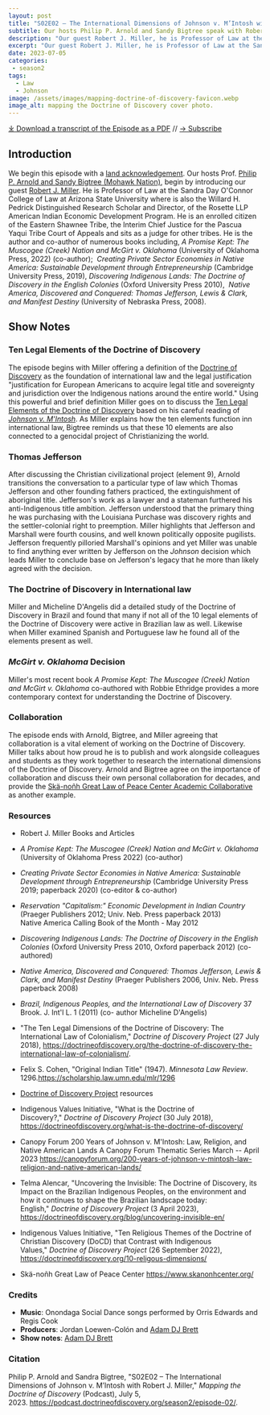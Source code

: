 ```yaml
---
layout: post
title: "S02E02 – The International Dimensions of Johnson v. M’Intosh with Robert J. Miller"
subtitle: Our hosts Philip P. Arnold and Sandy Bigtree speak with Robert J. Miller.
description: "Our guest Robert J. Miller, he is Professor of Law at the Sandra Day O’Connor College of Law at Arizona State University where is also the Willard H. Pedrick Distinguished Research Scholar and Director, of the Rosette LLP American Indian Economic Development Program. He is an enrolled citizen of the Eastern Shawnee Tribe, the Interim Chief Justice for the Pascua Yaqui Tribe Court of Appeals and sits as a judge for other tribes."
excerpt: "Our guest Robert J. Miller, he is Professor of Law at the Sandra Day O’Connor College of Law at Arizona State University where is also the Willard H. Pedrick Distinguished Research Scholar and Director, of the Rosette LLP American Indian Economic Development Program. He is an enrolled citizen of the Eastern Shawnee Tribe, the Interim Chief Justice for the Pascua Yaqui Tribe Court of Appeals and sits as a judge for other tribes."
date: 2023-07-05
categories: 
 - season2
tags: 
  - Law
  - Johnson
image: /assets/images/mapping-doctrine-of-discovery-favicon.webp
image_alt: mapping the Doctrine of Discovery cover photo.
---
```


<div id="buzzsprout-player-13157126"></div><script src="https://www.buzzsprout.com/1926214/13157126-s02e02-the-international-dimensions-of-johnson-v-m-intosh-with-robert-j-miller.js?container_id=buzzsprout-player-13157126&player=small" type="text/javascript" charset="utf-8"></script>

[⤓ Download a transcript of the Episode as a PDF](/assets/pdfs/S02E02-The-International-Dimensions-of-Johnson-v-M’Intosh-Robert-J-Miller-TRANSCRIPT.pdf) // [→ Subscribe](/subscribe/)
  

## Introduction

We begin this episode with a [land acknowledgement](https://podcast.doctrineofdiscovery.org/land/). Our hosts Prof. [Philip P. Arnold and Sandy Bigtree (Mohawk Nation)](https://indigenousvalues.org/about/our-team/), begin by introducing our guest [Robert J. Miller](https://search.asu.edu/profile/2169910). He is Professor of Law at the Sandra Day O'Connor College of Law at Arizona State University where is also the Willard H. Pedrick Distinguished Research Scholar and Director, of the Rosette LLP American Indian Economic Development Program. He is an enrolled citizen of the Eastern Shawnee Tribe, the Interim Chief Justice for the Pascua Yaqui Tribe Court of Appeals and sits as a judge for other tribes. He is the author and co-author of numerous books including, *A Promise Kept: The Muscogee (Creek) Nation and McGirt v. Oklahoma* (University of Oklahoma Press, 2022) (co-author);  *Creating Private Sector Economies in Native America: Sustainable Development through Entrepreneurship* (Cambridge University Press, 2019), *Discovering Indigenous Lands: The Doctrine of Discovery in the English Colonies* (Oxford University Press 2010),  *Native America, Discovered and Conquered: Thomas Jefferson, Lewis & Clark, and Manifest Destiny* (University of Nebraska Press, 2008).

## Show Notes
### Ten Legal Elements of the Doctrine of Discovery

The episode begins with Miller offering a definition of the [Doctrine of Discovery](https://doctrineofdiscovery.org/what-is-the-doctrine-of-discovery/) as the foundation of international law and the legal justification "justification for European Americans to acquire legal title and sovereignty and jurisdiction over the Indigenous nations around the entire world." Using this powerful and brief definition Miller goes on to discuss the [Ten Legal Elements of the Doctrine of Discovery](https://doctrineofdiscovery.org/the-doctrine-of-discovery-the-international-law-of-colonialism/) based on his careful reading of [*Johnson v. M'Intosh*](https://canopyforum.org/200-years-of-johnson-v-mintosh-law-religion-and-native-american-lands/). As Miller explains how the ten elements function inn international law, Bigtree reminds us that these 10 elements are also connected to a genocidal project of Christianizing the world.

### Thomas Jefferson

After discussing the Christian civilizational project (element 9), Arnold transitions the conversation to a particular type of law which Thomas Jefferson and other founding fathers practiced, the extinguishment of aboriginal title. Jefferson's work as a lawyer and a stateman furthered his anti-Indigenous title ambition. Jefferson understood that the primary thing he was purchasing with the Louisiana Purchase was discovery rights and the settler-colonial right to preemption. Miller highlights that Jefferson and Marshall were fourth cousins, and well known politically opposite pugilists. Jefferson frequently pilloried Marshall's opinions and yet Miller was unable to find anything ever written by Jefferson on the *Johnson* decision which leads Miller to conclude base on Jefferson's legacy that he more than likely agreed with the decision.

### The Doctrine of Discovery in International law

Miller and Micheline D'Angelis did a detailed study of the Doctrine of Discovery in Brazil and found that many if not all of the 10 legal elements of the Doctrine of Discovery were active in Brazilian law as well. Likewise when Miller examined Spanish and Portuguese law he found all of the elements present as well.

### *McGirt v. Oklahoma* Decision

Miller's most recent book *A Promise Kept: The Muscogee (Creek) Nation and McGirt v. Oklahoma* co-authored with Robbie Ethridge provides a more contemporary context for understanding the Doctrine of Discovery.

### Collaboration

The episode ends with Arnold, Bigtree, and Miller agreeing that collaboration is a vital element of working on the Doctrine of Discovery. Miller talks about how proud he is to publish and work alongside colleagues and students as they work together to research the international dimensions of the Doctrine of Discovery. Arnold and Bigtree agree on the importance of collaboration and discuss their own personal collaboration for decades, and provide the [Skä-noñh Great Law of Peace Center Academic Collaborative](https://www.skanonhcenter.org/) as another example.

### Resources

- Robert J. Miller Books and Articles
 - *A Promise Kept: The Muscogee (Creek) Nation and McGirt v. Oklahoma* (University of Oklahoma Press 2022) (co-author)
 - *Creating Private Sector Economies in Native America: Sustainable Development through Entrepreneurship* (Cambridge University Press 2019; paperback 2020) (co-editor & co-author)
 - *Reservation "Capitalism:" Economic Development in Indian Country* (Praeger Publishers 2012; Univ. Neb. Press paperback 2013)\
Native America Calling Book of the Month - May 2012
 - *Discovering Indigenous Lands: The Doctrine of Discovery in the English Colonies* (Oxford University Press 2010, Oxford paperback 2012) (co-authored)
 - *Native America, Discovered and Conquered: Thomas Jefferson, Lewis & Clark, and Manifest Destiny* (Praeger Publishers 2006, Univ. Neb. Press paperback 2008)
 - *Brazil, Indigenous Peoples, and the International Law of Discovery* 37 Brook. J. Int'l L. 1 (2011) (co- author Micheline D'Angelis)
 - "The Ten Legal Dimensions of the Doctrine of Discovery: The International Law of Colonialism," *Doctrine of Discovery Project* (27 July 2018), <https://doctrineofdiscovery.org/the-doctrine-of-discovery-the-international-law-of-colonialism/>.
- Felix S. Cohen, "Original Indian Title" (1947). *Minnesota Law Review*. 1296.<https://scholarship.law.umn.edu/mlr/1296>

- [Doctrine of Discovery Project](https://doctrineofdiscovery.org/) resources
 - Indigenous Values Initiative, "What is the Doctrine of Discovery?," *Doctrine of Discovery Project* (30 July 2018), <https://doctrineofdiscovery.org/what-is-the-doctrine-of-discovery/>
 - Canopy Forum 200 Years of Johnson v. M'Intosh: Law, Religion, and Native American Lands A Canopy Forum Thematic Series March -- April 2023 <https://canopyforum.org/200-years-of-johnson-v-mintosh-law-religion-and-native-american-lands/>
 - Telma Alencar, "Uncovering the Invisible: The Doctrine of Discovery, its Impact on the Brazilian Indigenous Peoples, on the environment and how it continues to shape the Brazilian landscape today: English," *Doctrine of Discovery Project* (3 April 2023), <https://doctrineofdiscovery.org/blog/uncovering-invisible-en/>
 - Indigenous Values Initiative, "Ten Religious Themes of the Doctrine of Christian Discovery (DoCD) that Contrast with Indigenous Values," *Doctrine of Discovery Project* (26 September 2022), <https://doctrineofdiscovery.org/10-religous-dimensions/>
- Skä-noñh Great Law of Peace Center <https://www.skanonhcenter.org/>


### Credits

- **Music**: Onondaga Social Dance songs performed by Orris Edwards and Regis Cook
- **Producers**: Jordan Loewen-Colón and [Adam DJ Brett](https://adamdjbrett.com)
- **Show notes**: [Adam DJ Brett](https://adamdjbrett.com)

### Citation

Philip P. Arnold and Sandra Bigtree, "S02E02 – The International Dimensions of Johnson v. M’Intosh with Robert J. Miller," _Mapping the Doctrine of Discovery_ (Podcast), July 5, 2023. <https://podcast.doctrineofdiscovery.org/season2/episode-02/>.
